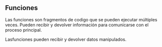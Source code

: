 ## Funciones
Las funciones son fragmentos de codigo que se pueden ejecutar múltiples veces.
Pueden recibir y devolver información para comunicarse con el proceso principal.

Lasfunciones pueden recibir y devolver datos manipulados.